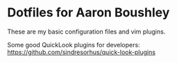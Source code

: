 # Dotfiles for Aaron Boushley
These are my basic configuration files and vim plugins.

Some good QuickLook plugins for developers: https://github.com/sindresorhus/quick-look-plugins
